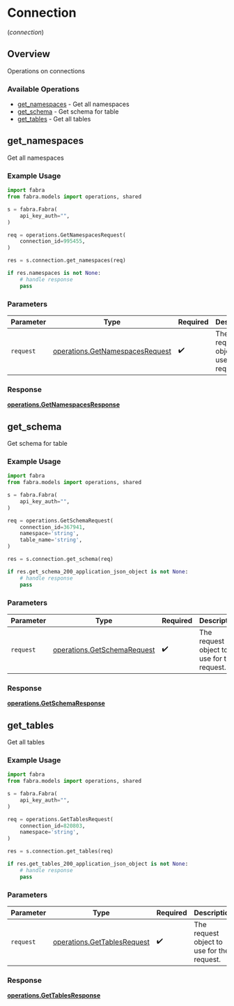# Connection
(*connection*)

## Overview

Operations on connections

### Available Operations

* [get_namespaces](#get_namespaces) - Get all namespaces
* [get_schema](#get_schema) - Get schema for table
* [get_tables](#get_tables) - Get all tables

## get_namespaces

Get all namespaces

### Example Usage

```python
import fabra
from fabra.models import operations, shared

s = fabra.Fabra(
    api_key_auth="",
)

req = operations.GetNamespacesRequest(
    connection_id=995455,
)

res = s.connection.get_namespaces(req)

if res.namespaces is not None:
    # handle response
    pass
```

### Parameters

| Parameter                                                                          | Type                                                                               | Required                                                                           | Description                                                                        |
| ---------------------------------------------------------------------------------- | ---------------------------------------------------------------------------------- | ---------------------------------------------------------------------------------- | ---------------------------------------------------------------------------------- |
| `request`                                                                          | [operations.GetNamespacesRequest](../../models/operations/getnamespacesrequest.md) | :heavy_check_mark:                                                                 | The request object to use for the request.                                         |


### Response

**[operations.GetNamespacesResponse](../../models/operations/getnamespacesresponse.md)**


## get_schema

Get schema for table

### Example Usage

```python
import fabra
from fabra.models import operations, shared

s = fabra.Fabra(
    api_key_auth="",
)

req = operations.GetSchemaRequest(
    connection_id=367941,
    namespace='string',
    table_name='string',
)

res = s.connection.get_schema(req)

if res.get_schema_200_application_json_object is not None:
    # handle response
    pass
```

### Parameters

| Parameter                                                                  | Type                                                                       | Required                                                                   | Description                                                                |
| -------------------------------------------------------------------------- | -------------------------------------------------------------------------- | -------------------------------------------------------------------------- | -------------------------------------------------------------------------- |
| `request`                                                                  | [operations.GetSchemaRequest](../../models/operations/getschemarequest.md) | :heavy_check_mark:                                                         | The request object to use for the request.                                 |


### Response

**[operations.GetSchemaResponse](../../models/operations/getschemaresponse.md)**


## get_tables

Get all tables

### Example Usage

```python
import fabra
from fabra.models import operations, shared

s = fabra.Fabra(
    api_key_auth="",
)

req = operations.GetTablesRequest(
    connection_id=820803,
    namespace='string',
)

res = s.connection.get_tables(req)

if res.get_tables_200_application_json_object is not None:
    # handle response
    pass
```

### Parameters

| Parameter                                                                  | Type                                                                       | Required                                                                   | Description                                                                |
| -------------------------------------------------------------------------- | -------------------------------------------------------------------------- | -------------------------------------------------------------------------- | -------------------------------------------------------------------------- |
| `request`                                                                  | [operations.GetTablesRequest](../../models/operations/gettablesrequest.md) | :heavy_check_mark:                                                         | The request object to use for the request.                                 |


### Response

**[operations.GetTablesResponse](../../models/operations/gettablesresponse.md)**

